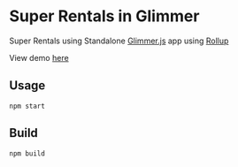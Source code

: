 # Super Rentals in Glimmer

Super Rentals using Standalone [Glimmer.js](https://glimmerjs.com) app using [Rollup](https://rollupjs.org)

View demo [here](https://super-rentals-glimmer.surge.sh)

## Usage
```
npm start
```

## Build
```
npm build
```
